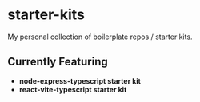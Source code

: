 # starter-kits

My personal collection of boilerplate repos / starter kits.

## Currently Featuring

- **node-express-typescript starter kit**
- **react-vite-typescript starter kit**
